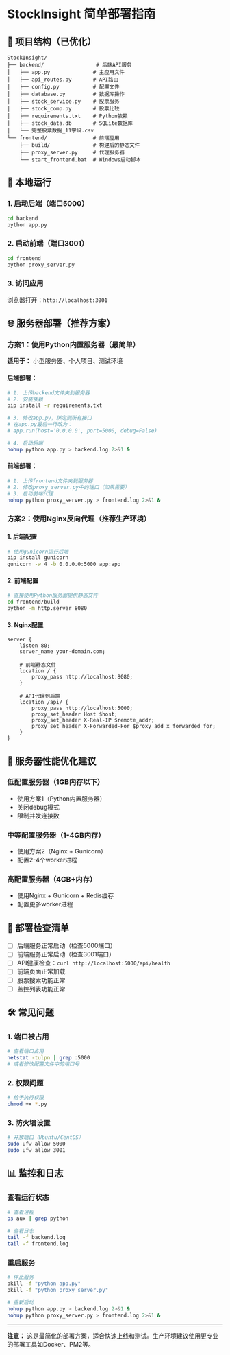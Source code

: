 # StockInsight 简单部署指南

## 📁 项目结构（已优化）

```
StockInsight/
├── backend/                 # 后端API服务
│   ├── app.py              # 主应用文件
│   ├── api_routes.py       # API路由
│   ├── config.py           # 配置文件
│   ├── database.py         # 数据库操作
│   ├── stock_service.py    # 股票服务
│   ├── stock_comp.py       # 股票比较
│   ├── requirements.txt    # Python依赖
│   ├── stock_data.db       # SQLite数据库
│   └── 完整股票数据_11字段.csv
└── frontend/               # 前端应用
    ├── build/              # 构建后的静态文件
    ├── proxy_server.py     # 代理服务器
    └── start_frontend.bat  # Windows启动脚本
```

## 🚀 本地运行

### 1. 启动后端（端口5000）
```bash
cd backend
python app.py
```

### 2. 启动前端（端口3001）
```bash
cd frontend
python proxy_server.py
```

### 3. 访问应用
浏览器打开：`http://localhost:3001`

## 🌐 服务器部署（推荐方案）

### 方案1：使用Python内置服务器（最简单）

**适用于：** 小型服务器、个人项目、测试环境

#### 后端部署：
```bash
# 1. 上传backend文件夹到服务器
# 2. 安装依赖
pip install -r requirements.txt

# 3. 修改app.py，绑定到所有接口
# 在app.py最后一行改为：
# app.run(host='0.0.0.0', port=5000, debug=False)

# 4. 启动后端
nohup python app.py > backend.log 2>&1 &
```

#### 前端部署：
```bash
# 1. 上传frontend文件夹到服务器
# 2. 修改proxy_server.py中的端口（如果需要）
# 3. 启动前端代理
nohup python proxy_server.py > frontend.log 2>&1 &
```

### 方案2：使用Nginx反向代理（推荐生产环境）

#### 1. 后端配置
```bash
# 使用gunicorn运行后端
pip install gunicorn
gunicorn -w 4 -b 0.0.0.0:5000 app:app
```

#### 2. 前端配置
```bash
# 直接使用Python服务器提供静态文件
cd frontend/build
python -m http.server 8080
```

#### 3. Nginx配置
```nginx
server {
    listen 80;
    server_name your-domain.com;
    
    # 前端静态文件
    location / {
        proxy_pass http://localhost:8080;
    }
    
    # API代理到后端
    location /api/ {
        proxy_pass http://localhost:5000;
        proxy_set_header Host $host;
        proxy_set_header X-Real-IP $remote_addr;
        proxy_set_header X-Forwarded-For $proxy_add_x_forwarded_for;
    }
}
```

## 🔧 服务器性能优化建议

### 低配置服务器（1GB内存以下）
- 使用方案1（Python内置服务器）
- 关闭debug模式
- 限制并发连接数

### 中等配置服务器（1-4GB内存）
- 使用方案2（Nginx + Gunicorn）
- 配置2-4个worker进程

### 高配置服务器（4GB+内存）
- 使用Nginx + Gunicorn + Redis缓存
- 配置更多worker进程

## 📝 部署检查清单

- [ ] 后端服务正常启动（检查5000端口）
- [ ] 前端服务正常启动（检查3001端口）
- [ ] API健康检查：`curl http://localhost:5000/api/health`
- [ ] 前端页面正常加载
- [ ] 股票搜索功能正常
- [ ] 监控列表功能正常

## 🛠️ 常见问题

### 1. 端口被占用
```bash
# 查看端口占用
netstat -tulpn | grep :5000
# 或者修改配置文件中的端口号
```

### 2. 权限问题
```bash
# 给予执行权限
chmod +x *.py
```

### 3. 防火墙设置
```bash
# 开放端口（Ubuntu/CentOS）
sudo ufw allow 5000
sudo ufw allow 3001
```

## 📊 监控和日志

### 查看运行状态
```bash
# 查看进程
ps aux | grep python

# 查看日志
tail -f backend.log
tail -f frontend.log
```

### 重启服务
```bash
# 停止服务
pkill -f "python app.py"
pkill -f "python proxy_server.py"

# 重新启动
nohup python app.py > backend.log 2>&1 &
nohup python proxy_server.py > frontend.log 2>&1 &
```

---

**注意：** 这是最简化的部署方案，适合快速上线和测试。生产环境建议使用更专业的部署工具如Docker、PM2等。